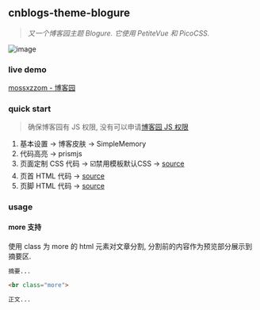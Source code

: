 ## cnblogs-theme-blogure

> *又一个博客园主题 Blogure. 它使用 PetiteVue 和 PicoCSS.*

![image](https://user-images.githubusercontent.com/64666574/188789780-51c01693-8de8-4fed-85dd-06b1964801ee.png)

### live demo

[mossxzzom - 博客园](https://mossxzzom.cnblogs.com/)

### quick start

> 确保博客园有 JS 权限, 没有可以申请[博客园 JS 权限](https://i.cnblogs.com/settings)

1. 基本设置 -> 博客皮肤 -> SimpleMemory
1. 代码高亮 -> prismjs
1. 页面定制 CSS 代码 -> ☑️禁用模板默认CSS -> [source](https://raw.githubusercontent.com/mossxzzom/cnblogs-theme-blogure/master/custom.css)
1. 页首 HTML 代码 -> [source](https://raw.githubusercontent.com/mossxzzom/cnblogs-theme-blogure/master/page_begin.html)
1. 页脚 HTML 代码 -> [source](https://raw.githubusercontent.com/mossxzzom/cnblogs-theme-blogure/master/page_end.html)

### usage

#### more 支持

使用 class 为 more 的 html 元素对文章分割, 分割前的内容作为预览部分展示到摘要区.

```markdown
摘要...

<br class="more">

正文...
```
